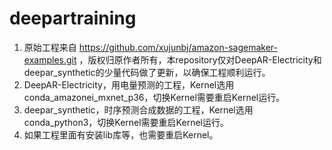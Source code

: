 # deepartraining

1. 原始工程来自 https://github.com/xujunbj/amazon-sagemaker-examples.git ，版权归原作者所有，本repository仅对DeepAR-Electricity和deepar_synthetic的少量代码做了更新，以确保工程顺利运行。
2. DeepAR-Electricity，用电量预测的工程，Kernel选用conda_amazonei_mxnet_p36，切换Kernel需要重启Kernel运行。
3. deepar_synthetic，时序预测合成数据的工程，Kernel选用conda_python3，切换Kernel需要重启Kernel运行。
4. 如果工程里面有安装lib库等，也需要重启Kernel。
